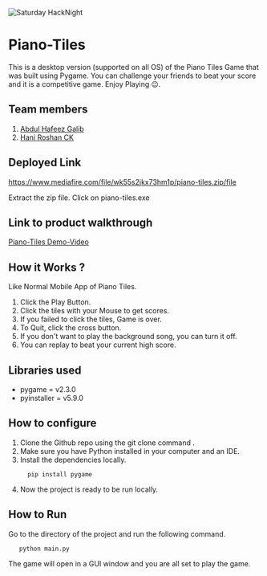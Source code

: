 ![Saturday HackNight](https://user-images.githubusercontent.com/64391274/219694678-8f1a2829-b0b2-41de-9152-4c4a4e43c2d5.png)

# Piano-Tiles
This is a desktop version (supported on all OS) of the Piano Tiles Game that was built using Pygame. You can challenge your friends to beat your score and it is a competitive game. Enjoy Playing 😉.

## Team members
1. [Abdul Hafeez Galib](https://github.com/Abdul-Hafeez-Galib)
2. [Hani Roshan CK](https://github.com/hani-2020)

## Deployed Link
https://www.mediafire.com/file/wk55s2jkx73hm1p/piano-tiles.zip/file

Extract the zip file.
Click on piano-tiles.exe

## Link to product walkthrough
[Piano-Tiles Demo-Video](https://www.loom.com/share/02e0bfa766434caf8e3371002e12d778)

## How it Works ?
Like Normal Mobile App of Piano Tiles.
1. Click the Play Button.
2. Click the tiles with your Mouse to get scores.
3. If you failed to click the tiles, Game is over.
4. To Quit, click the cross button.
5. If you don't want to play the background song, you can turn it off.
6. You can replay to beat your current high score.

## Libraries used
- pygame = v2.3.0
- pyinstaller = v5.9.0

## How to configure
1. Clone the Github repo using the git clone command .
2. Make sure you have Python installed in your computer and an IDE.
3. Install the dependencies locally.
    ```
      pip install pygame
    ```
4. Now the project is ready to be run locally.

## How to Run
Go to the directory of the project and run the following command.
   ```
      python main.py
   ```

The game will open in a GUI window and you are all set to play the game.
